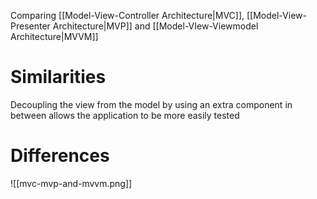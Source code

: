 Comparing [[Model-View-Controller Architecture|MVC]], [[Model-View-Presenter Architecture|MVP]] and [[Model-VIew-Viewmodel Architecture|MVVM]]

# Similarities

Decoupling the view from the model by using an extra component in between allows the application to be more easily tested

# Differences

![[mvc-mvp-and-mvvm.png]]